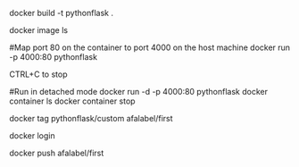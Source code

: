 docker build -t pythonflask .

docker image ls

#Map port 80 on the container to port 4000 on the host machine
docker run -p 4000:80 pythonflask

CTRL+C to stop

#Run  in detached mode
docker run -d -p 4000:80 pythonflask
docker container ls
docker container stop <container id>


docker tag pythonflask/custom afalabel/first

docker login

docker push afalabel/first

